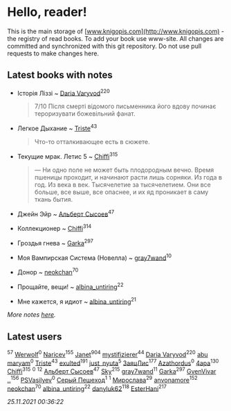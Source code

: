 # Hello, reader!
This is the main storage of [www.knigopis.com](http://www.knigopis.com) - the registry of read books.
To add your book use www-site. All changes are committed and synchronized with this git repository.
Do not use pull requests to make changes here.


## Latest books with notes
* Історія Ліззі ~ [Daria Varyvod](users/829/829893410524253-facebook)<sup>220</sup>
    > 7/10 Після смерті відомого письменника його вдову починає тероризувати божевільний фанат.

* Легкое Дыхание ~ [Triste](users/517/5175580462988229760-mailru)<sup>43</sup>
    > Что-то отталкивающее есть в сюжете.

* Текущие мрак. Летис 5 ~ [Chiffi](users/105/105831994080785626680-google)<sup>315</sup>
    > — Ни одно поле не может быть плодородным вечно. Время пшеницы проходит, и начинают расти лишь сорняки. Из года в год. Из века в век. Тысячелетие за тысячелетием. Они все больше, все выше, все опаснее, и их яд проникает в саму ткань бытия.

* Джейн Эйр ~ [Альберт Сысоев](users/474/47446642-vkontakte)<sup>47</sup>

* Коллекционер ~ [Chiffi](users/105/105831994080785626680-google)<sup>314</sup>

* Гроздья гнева ~ [Garka](users/115/115753719718250012620-google)<sup>297</sup>

* Моя Вампирская Система (Новелла) ~ [gray7wand](users/110/110080946273609412257-google)<sup>10</sup>

* Донор ~ [neokchan](users/113/113179958976964886996-google)<sup>70</sup>

* Прощайте, вещи! ~ [albina_untiring](users/257/2579695-vkontakte)<sup>22</sup>

* Мне кажется, я идиот ~ [albina_untiring](users/257/2579695-vkontakte)<sup>21</sup>


_More notes [here](latest_books_with_notes.md)._


## Latest users
[](users/153/1537586159620888-facebook)<sup>57</sup> 
[Werwolf](users/104/104280383205648022265-google)<sup>0</sup> 
[Naricev](users/107/107090515204537133928-google)<sup>155</sup> 
[Janet](users/108/108113656204404967440-google)<sup>904</sup> 
[mystifizierer](users/102/102801145163683583073-google)<sup>44</sup> 
[Daria Varyvod](users/829/829893410524253-facebook)<sup>220</sup> 
[abu maryam](users/106/106946380615100909302-google)<sup>0</sup> 
[Triste](users/517/5175580462988229760-mailru)<sup>43</sup> 
[exulted](users/100/100599204551896265722-google)<sup>191</sup> 
[just_nyuta](users/102/10208134766271560-facebook)<sup>5</sup> 
[ЗаяцЛис](users/112/112388384595246311466-google)<sup>177</sup> 
[Azathordus](users/104/104067068494287499191-google)<sup>0</sup> 
[4apa](users/117/117392596378069249667-google)<sup>130</sup> 
[Chiffi](users/105/105831994080785626680-google)<sup>315</sup> 
[](users/596/596975933-vkontakte)<sup>0</sup> 
[](users/110/110108278789076439525-google)<sup>12</sup> 
[Альберт Сысоев](users/474/47446642-vkontakte)<sup>47</sup> 
[Sky](users/118/118049897850017649660-googleplus)<sup>215</sup> 
[gray7wand](users/110/110080946273609412257-google)<sup>11</sup> 
[Garka](users/115/115753719718250012620-google)<sup>297</sup> 
[GvenVivar ..](users/158/158266434925901-facebook)<sup>156</sup> 
[PSVasilyev](users/194/194080517-yandex)<sup>0</sup> 
[Серый Пешеход](users/102/102909613832307653776-google)<sup>1</sup> 
[](users/101/101368518035734751027-google)<sup>1</sup> 
[Мирослава](users/106/106107989792957993574-google)<sup>29</sup> 
[anvonamore](users/595/5957175-vkontakte)<sup>152</sup> 
[neokchan](users/113/113179958976964886996-google)<sup>70</sup> 
[albina_untiring](users/257/2579695-vkontakte)<sup>22</sup> 
[danyluk62](users/374/374149854-vkontakte)<sup>118</sup> 
[EsterHani](users/305/30558181-vkontakte)<sup>217</sup> 


_25.11.2021 00:36:22_
